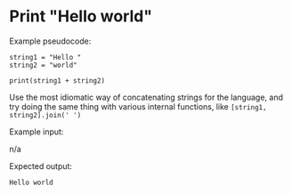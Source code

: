 # Print "Hello world"

Example pseudocode:

```
string1 = "Hello "
string2 = "world"

print(string1 + string2)
```

Use the most idiomatic way of concatenating strings for the language,
and try doing the same thing with various internal functions, like `[string1, string2].join(' ')`

Example input:

n/a

Expected output:

```
Hello world
```
